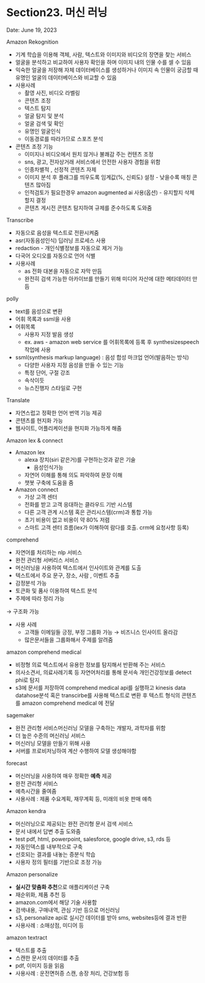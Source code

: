 # Section23. 머신 러닝

Date: June 19, 2023

Amazon Rekognition

- 기계 학습을 이용해 객체, 사람, 텍스트와 이미지와 비디오의 장면을 찾는 서비스
- 얼굴을 분석하고 비교하여 사용자 확인을 하며 이미지 내의 인물 수를 셀 수 있음
- 익숙한 얼굴을 저장해 자체 데이터베이스를 생성하거나 이미지 속 인물이 궁금할 때 유명인 얼굴의 데이터베이스와 비교할 수 있음
- 사용사례
    - 촬영 사진, 비디오 라벨링
    - 콘텐츠 조정
    - 텍스트 탐지
    - 얼굴 탐지 및 분석
    - 얼굴 검색 및 확인
    - 유명인 얼굴인식
    - 이동경로를 따라가므로 스포츠 분석
- 콘텐츠 조정 기능
    - 이미지나 비디오에서 원치 않거나 불쾌감 주는 컨텐츠 조정
    - sns, 광고, 전자상거래 서비스에서 안전한 사용자 경험을 위함
    - 인종차별적 , 선정적 콘텐츠 자제
    - 이미지 분석 후 플래그를 띄우도록 임계값(%, 신뢰도) 설정 - 낮을수록 매칭 콘텐츠 많아짐
    - 인적검토가 필요한경우 amazon augmented ai 사용(옵션) - 유지할지 삭제할지 결정
    - 콘텐츠 게시전 콘텐츠 탐지하여 규제를 준수하도록 도와줌

Transcribe

- 자동으로 음성을 텍스트로 전환시켜줌
- asr(자동음성인식) 딥러닝 프로세스 사용
- redaction - 개인식별정보를 자동으로 제거 가능
- 다국어 오디오를 자동으로 언어 식별
- 사용사례
    - as 전화 대본을 자동으로 자막 만듬
    - 완전히 검색 가능한 아카이브를 만들기 위해 미디어 자산에 대한 메타데이터 만듬

polly

- text를 음성으로 변환
- 어휘 목록과 ssml을 사용
- 어휘목록
    - 사용자 지정 발음 생성
    - ex. aws - amazon web service 를 어휘목록에 등록 후 synthesizespeech 작업에 사용
- ssml(synthesis markup language) : 음성 합성 마크업 언어(발음하는 방식)
    - 다양한 사용자 지정 음성을 만들 수 있는 기능
    - 특정 단어, 구절 강조
    - 속삭이듯
    - 뉴스진행자 스타일로 구현

Translate

- 자연스럽고 정확한 언어 번역 기능 제공
- 콘텐츠를 현지화 가능
- 웹사이트, 어플리케이션을 현지화 가능하게 해줌

Amazon lex & connect

- Amazon lex
    - alexa 장치(siri 같은거)를 구현하는것과 같은 기술
        - 음성인식가능
    - 자연어 이해를 통해 의도 파악하여 문장 이해
    - 챗봇 구축에 도움을 줌
- Amazon connect
    - 가상 고객 센터
    - 전화를 받고 고객 응대하는 클라우드 기반 시스템
    - 다른 고객 관계 시스템 혹은 관리시스템(crm)과 통합 가능
    - 초기 비용이 없고 비용이 약 80% 저렴
    - 스마트 고객 센터 흐름(lex가 이해하여 람다를 호출. crm에 요청사항 등록)

comprehend

- 자연어를 처리하는 nlp 서비스
- 완전 관리형 서버리스 서비스
- 머신러닝을 사용하여 텍스트에서 인사이트와 관계를 도출
- 텍스트에서 주요 문구, 장소, 사람 , 이벤트 추출
- 감정분석 가능
- 토큰화 및 품사 이용하여 텍스트 분석
- 주제에 따라 정리 가능

→ 구조화 가능

- 사용 사례
    - 고객들 이메일들 긍정, 부정 그룹화 가능 → 비즈니스 인사이트 올라감
    - 많은문서들을 그룹화해서 주제를 알려줌

amazon comprehend medical 

- 비정형 의료 텍스트에서 유용한 정보를 탐지해서 반환해 주는 서비스
- 의사소견서, 의료사례기록 등 자연어처리를 통해 문서속 개인건강정보를 detect phi로 탐지
- s3에 문서를 저장하여 comprehend medical api를 실행하고 kinesis data datahose분석 혹은 transcirbe를 사용해 텍스트로 변환 후 텍스트 형식의 콘텐츠를 amazon comprehend medical 에 전달

sagemaker

- 완전 관리형 서비스머신러닝 모델을 구축하는 개발자, 과학자를 위함
- 더 높은 수준의 머신러닝 서비스
- 머신러닝 모델을 만들기 위해 사용
- 서버를 프로비저닝하여 계산 수행하여 모델 생성해야함

forecast

- 머신러닝을 사용하여 매우 정확한 **예측** 제공
- 완전 관리형 서비스
- 예측시간을 줄여줌
- 사용사례 : 제품 수요계획, 재무계획 등, 미래의 비옷 판매 얘측

Amazon kendra

- 머신러닝으로 제공되는 완전 관리형 문서 검색 서비스
- 문서 내에서 답변 추출 도와줌
- test pdf, html, powerpoint, salesforce, google drive, s3, rds 등
- 자동인덱스를 내부적으로 구축
- 선호되는 결과를 내놓는 증분식 학습
- 사용자 정의 필터를 기반으로 조정 가능

Amazon personalize

- **실시간 맞춤화 추천**으로 애플리케이션 구축
- 재순위화, 제품 추천 등
- amazon.com에서 해당 기술 사용함
- 검색내용, 구매내역, 관심 기반 등으로 머신러닝
- s3, personalize api로 실시간 데이터를 받아 sms, websites등에 결과 반환
- 사용사례 :  소매상점, 미디어 등

amazon textract

- 텍스트를 추출
- 스캔한 문서의 데이터를 추출
- pdf, 이미지 등을 읽음
- 사용사례 : 운전면허증 스캔, 송장 처리, 건강보험 등